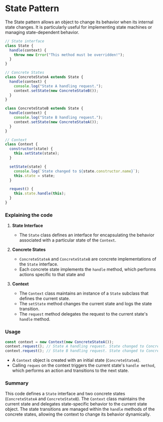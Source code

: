 # State Pattern

The State pattern allows an object to change its behavior when its internal state changes. It is particularly useful for implementing state machines or managing state-dependent behavior.

```js
// State interface
class State {
  handle(context) {
    throw new Error("This method must be overridden!");
  }
}

// Concrete States
class ConcreteStateA extends State {
  handle(context) {
    console.log("State A handling request.");
    context.setState(new ConcreteStateB());
  }
}

class ConcreteStateB extends State {
  handle(context) {
    console.log("State B handling request.");
    context.setState(new ConcreteStateA());
  }
}

// Context
class Context {
  constructor(state) {
    this.setState(state);
  }

  setState(state) {
    console.log(`State changed to ${state.constructor.name}`);
    this.state = state;
  }

  request() {
    this.state.handle(this);
  }
}
```

### Explaining the code

1. **State Interface**

   - The `State` class defines an interface for encapsulating the behavior associated with a particular state of the `Context`.

2. **Concrete States**

   - `ConcreteStateA` and `ConcreteStateB` are concrete implementations of the `State` interface.
   - Each concrete state implements the `handle` method, which performs actions specific to that state and

3. **Context**

   - The `Context` class maintains an instance of a `State` subclass that defines the current state.
   - The `setState` method changes the current state and logs the state transition.
   - The `request` method delegates the request to the current state's `handle` method.

### Usage

```js
const context = new Context(new ConcreteStateA());
context.request(); // State A handling request. State changed to ConcreteStateB
context.request(); // State B handling request. State changed to ConcreteStateA
```

- A `Context` object is created with an initial state (`ConcreteStateA`).
- Calling `reques` on the context triggers the current state's `handle method`, which performs an action and transitions to the next state.

### Summary

This code defines a `State` interface and two concrete states (`ConcreteStateA` and `ConcreteStateB`). The `Context` class maintains the current state and delegates state-specific behavior to the current state object. The state transitions are managed within the `handle` methods of the concrete states, allowing the context to change its behavior dynamically.
